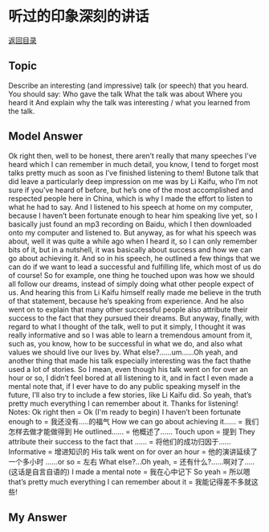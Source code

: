 # 听过的印象深刻的讲话
[返回目录](README.md)
## Topic
Describe an interesting (and impressive) talk (or speech) that you heard. You should say:
Who gave the talk
What the talk was about
Where you heard it
And explain why the talk was interesting / what you learned from the talk.

## Model Answer
Ok right then, well to be honest, there aren’t really that many speeches I’ve heard which I can
remember in much detail, you know, I tend to forget most talks pretty much as soon as I’ve finished listening to them! Butone talk that did leave a particularly deep impression on me was by Li Kaifu, who I’m not sure if you’ve heard of before, but he’s one of the most accomplished and respected people here in China, which is why I made the effort to listen to what he had to say.
And I listened to his speech at home on my computer, because I haven’t been fortunate enough to hear him speaking live yet, so I basically just found an mp3 recording on Baidu, which I then downloaded onto my computer and listened to.
But anyway, as for what his speech was about, well it was quite a while ago when I heard it, so I can only remember bits of it, but in a nutshell, it was basically about success and how we can go about achieving it. And so in his speech, he outlined a few things that we can do if we want to lead a successful and fulfilling life, which most of us do of course!
So for example, one thing he touched upon was how we should all follow our dreams, instead of simply doing what other people expect of us. And hearing this from Li Kaifu himself really made me believe in the truth of that statement, because he’s speaking from experience. And he also went on to explain that many other successful people also attribute their success to the fact that they pursued their dreams.
But anyway, finally, with regard to what I thought of the talk, well to put it simply, I thought it was really informative and so I was able to learn a tremendous amount from it, such as, you know, how to be successful in what we do, and also what values we should live our lives by.
What else?......um......Oh yeah, and another thing that made his talk especially interesting was the fact thathe used a lot of stories. So I mean, even though his talk went on for over an hour or so, I didn’t feel bored at all listening to it, and in fact I even made a mental note that, if I ever have to do any public speaking myself in the future, I’ll also try to include a few stories, like Li Kaifu did.
So yeah, that’s pretty much everything I can remember about it. Thanks for listening!
Notes:
Ok right then = Ok (I'm ready to begin)
I haven’t been fortunate enough to = 我还没有.....的福气
How we can go about achieving it...... = 我们怎样去做才能做得到
He outlined...... = 他概述了......
Touch upon = 提到
They attribute their success to the fact that ...... = 将他们的成功归因于...... Informative = 增进知识的
His talk went on for over an hour = 他的演讲延续了一个多小时
......or so = 左右
What else?...Oh yeah, = 还有什么?......啊对了.....(这话是自言自语的)
I made a mental note = 我在心中记下
So yeah = 所以嗯
that’s pretty much everything I can remember about it = 我能记得差不多就这些!
## My Answer

